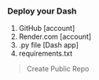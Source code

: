 ### Deploy your Dash

1. GitHub [account]
2. Render.com [account]
3. .py file [Dash app]
4. requirements.txt 

> Create Public Repo
